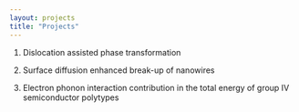 ```yaml
---
layout: projects
title: "Projects"
---
```



1. Dislocation assisted phase transformation



2. Surface diffusion enhanced break-up of nanowires



3. Electron phonon interaction contribution in the total energy of group IV semiconductor polytypes


